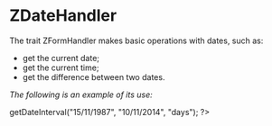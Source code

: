 # ZDateHandler #

The trait ZFormHandler makes basic operations with dates, such as:
- get the current date;
- get the current time;
- get the difference between two dates.

_The following is an example of its use:_

<?php
require_once 'ZDateHandler.php';
$zDateHandler = new ZDateHandler();
echo $zDateHandler->getDateInterval("15/11/1987", "10/11/2014", "days");
?>
